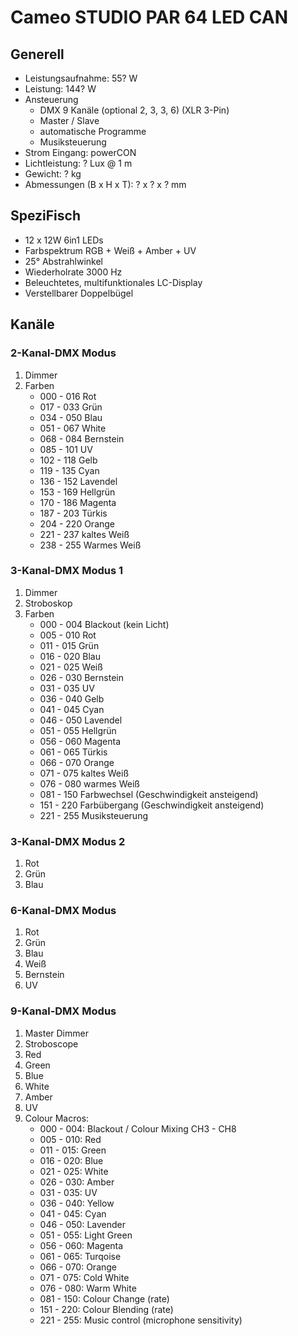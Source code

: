 # Cameo STUDIO PAR 64 LED CAN

## Generell

- Leistungsaufnahme: 55? W
- Leistung: 144? W
- Ansteuerung
  - DMX 9 Kanäle (optional 2, 3, 3, 6) (XLR 3-Pin)
  - Master / Slave
  - automatische Programme
  - Musiksteuerung
- Strom Eingang: powerCON
- Lichtleistung: ? Lux @ 1 m
- Gewicht: ? kg
- Abmessungen (B x H x T): ? x ? x ? mm

## SpeziFisch

- 12 x 12W 6in1 LEDs
- Farbspektrum RGB + Weiß + Amber + UV
- 25° Abstrahlwinkel
- Wiederholrate 3000 Hz
- Beleuchtetes, multifunktionales LC-Display
- Verstellbarer Doppelbügel

## Kanäle

### 2-Kanal-DMX Modus

1. Dimmer
2. Farben
   - 000 - 016 Rot
   - 017 - 033 Grün
   - 034 - 050 Blau
   - 051 - 067 White
   - 068 - 084 Bernstein
   - 085 - 101 UV
   - 102 - 118 Gelb
   - 119 - 135 Cyan
   - 136 - 152 Lavendel
   - 153 - 169 Hellgrün
   - 170 - 186 Magenta
   - 187 - 203 Türkis
   - 204 - 220 Orange
   - 221 - 237 kaltes Weiß
   - 238 - 255 Warmes Weiß

### 3-Kanal-DMX Modus 1

1. Dimmer
2. Stroboskop
3. Farben
   - 000 - 004 Blackout (kein Licht)
   - 005 - 010 Rot
   - 011 - 015 Grün
   - 016 - 020 Blau
   - 021 - 025 Weiß
   - 026 - 030 Bernstein
   - 031 - 035 UV
   - 036 - 040 Gelb
   - 041 - 045 Cyan
   - 046 - 050 Lavendel
   - 051 - 055 Hellgrün
   - 056 - 060 Magenta
   - 061 - 065 Türkis
   - 066 - 070 Orange
   - 071 - 075 kaltes Weiß
   - 076 - 080 warmes Weiß
   - 081 - 150 Farbwechsel (Geschwindigkeit ansteigend)
   - 151 - 220 Farbübergang (Geschwindigkeit ansteigend)
   - 221 - 255 Musiksteuerung

### 3-Kanal-DMX Modus 2

1. Rot
2. Grün
3. Blau

### 6-Kanal-DMX Modus

1. Rot
2. Grün
3. Blau
4. Weiß
5. Bernstein
6. UV

### 9-Kanal-DMX Modus

1. Master Dimmer
2. Stroboscope
3. Red
4. Green
5. Blue
6. White
7. Amber
8. UV
9. Colour Macros:
   - 000 - 004: Blackout / Colour Mixing CH3 - CH8
   - 005 - 010: Red
   - 011 - 015: Green
   - 016 - 020: Blue
   - 021 - 025: White
   - 026 - 030: Amber
   - 031 - 035: UV
   - 036 - 040: Yellow
   - 041 - 045: Cyan
   - 046 - 050: Lavender
   - 051 - 055: Light Green
   - 056 - 060: Magenta
   - 061 - 065: Turqoise
   - 066 - 070: Orange
   - 071 - 075: Cold White
   - 076 - 080: Warm White
   - 081 - 150: Colour Change (rate)
   - 151 - 220: Colour Blending (rate)
   - 221 - 255: Music control (microphone sensitivity)
